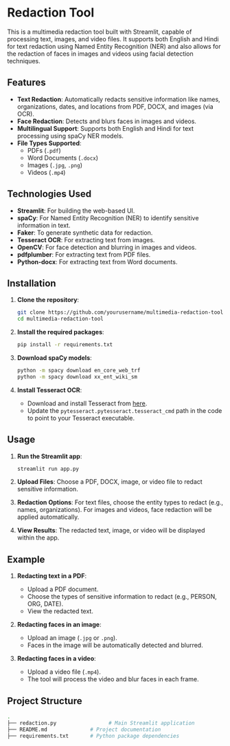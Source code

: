 
# Redaction Tool

This is a multimedia redaction tool built with Streamlit, capable of processing text, images, and video files. It supports both English and Hindi for text redaction using Named Entity Recognition (NER) and also allows for the redaction of faces in images and videos using facial detection techniques.

## Features

- **Text Redaction**: Automatically redacts sensitive information like names, organizations, dates, and locations from PDF, DOCX, and images (via OCR).
- **Face Redaction**: Detects and blurs faces in images and videos.
- **Multilingual Support**: Supports both English and Hindi for text processing using spaCy NER models.
- **File Types Supported**:
  - PDFs (`.pdf`)
  - Word Documents (`.docx`)
  - Images (`.jpg`, `.png`)
  - Videos (`.mp4`)

## Technologies Used

- **Streamlit**: For building the web-based UI.
- **spaCy**: For Named Entity Recognition (NER) to identify sensitive information in text.
- **Faker**: To generate synthetic data for redaction.
- **Tesseract OCR**: For extracting text from images.
- **OpenCV**: For face detection and blurring in images and videos.
- **pdfplumber**: For extracting text from PDF files.
- **Python-docx**: For extracting text from Word documents.

## Installation

1. **Clone the repository**:

   ```bash
   git clone https://github.com/yourusername/multimedia-redaction-tool.git
   cd multimedia-redaction-tool
   ```

2. **Install the required packages**:

   ```bash
   pip install -r requirements.txt
   ```

3. **Download spaCy models**:

   ```bash
   python -m spacy download en_core_web_trf
   python -m spacy download xx_ent_wiki_sm
   ```

4. **Install Tesseract OCR**:
   - Download and install Tesseract from [here](https://github.com/tesseract-ocr/tesseract).
   - Update the `pytesseract.pytesseract.tesseract_cmd` path in the code to point to your Tesseract executable.

## Usage

1. **Run the Streamlit app**:

   ```bash
   streamlit run app.py
   ```

2. **Upload Files**: Choose a PDF, DOCX, image, or video file to redact sensitive information.
3. **Redaction Options**: For text files, choose the entity types to redact (e.g., names, organizations). For images and videos, face redaction will be applied automatically.
4. **View Results**: The redacted text, image, or video will be displayed within the app.

## Example

1. **Redacting text in a PDF**:
   - Upload a PDF document.
   - Choose the types of sensitive information to redact (e.g., PERSON, ORG, DATE).
   - View the redacted text.

2. **Redacting faces in an image**:
   - Upload an image (`.jpg` or `.png`).
   - Faces in the image will be automatically detected and blurred.

3. **Redacting faces in a video**:
   - Upload a video file (`.mp4`).
   - The tool will process the video and blur faces in each frame.

## Project Structure

```bash
.
├── redaction.py                 # Main Streamlit application
├── README.md              # Project documentation
├── requirements.txt       # Python package dependencies
```



